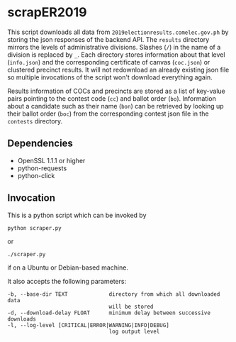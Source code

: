 # scrapER2019

This script downloads all data from `2019electionresults.comelec.gov.ph` by storing the json responses of the backend API. The `results` directory mirrors the levels of administrative divisions. Slashes (`/`) in the name of a division is replaced by `_`. Each directory stores information about that level (`info.json`) and the corresponding certificate of canvas (`coc.json`) or clustered precinct results. It will not redownload an already existing json file so multiple invocations of the script won't download everything again.

Results information of COCs and precincts are stored as a list of key-value pairs pointing to the contest code (`cc`) and ballot order (`bo`). Information about a candidate such as their name (`bon`) can be retrieved by looking up their ballot order (`boc`) from the corresponding contest json file in the `contests` directory.

## Dependencies

* OpenSSL 1.1.1 or higher
* python-requests
* python-click
 
## Invocation

This is a python script which can be invoked by

    python scraper.py

or

    ./scraper.py

if on a Ubuntu or Debian-based machine.

It also accepts the following parameters:

    -b, --base-dir TEXT             directory from which all downloaded data
                                    will be stored
    -d, --download-delay FLOAT      minimum delay between successive downloads
    -l, --log-level [CRITICAL|ERROR|WARNING|INFO|DEBUG]
                                    log output level


